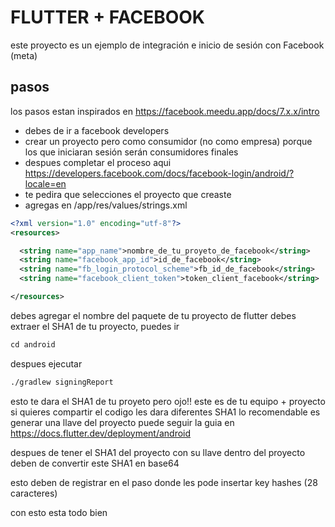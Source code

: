 # FLUTTER + FACEBOOK

este proyecto es un ejemplo de integración e inicio de sesión con Facebook (meta)

## pasos

los pasos estan inspirados en https://facebook.meedu.app/docs/7.x.x/intro

- debes de ir a facebook developers
- crear un proyecto pero como consumidor (no como empresa) porque los que iniciaran sesión serán consumidores finales
- despues completar el proceso aqui https://developers.facebook.com/docs/facebook-login/android/?locale=en
- te pedira que selecciones el proyecto que creaste
- agregas en /app/res/values/strings.xml

```xml
<?xml version="1.0" encoding="utf-8"?>
<resources>

  <string name="app_name">nombre_de_tu_proyeto_de_facebook</string>
  <string name="facebook_app_id">id_de_facebook</string>
  <string name="fb_login_protocol_scheme">fb_id_de_facebook</string>
  <string name="facebook_client_token">token_client_facebook</string>

</resources>

```

debes agregar el nombre del paquete de tu proyecto de flutter
debes extraer el SHA1 de tu proyecto, puedes ir

```xml
cd android
```

despues ejecutar

```xml
./gradlew signingReport
```

esto te dara el SHA1 de tu proyeto pero ojo!! este es de tu equipo + proyecto
si quieres compartir el codigo les dara diferentes SHA1
lo recomendable es generar una llave del proyecto
puede seguir la guia en https://docs.flutter.dev/deployment/android

despues de tener el SHA1 del proyecto con su llave dentro del proyecto
deben de convertir este SHA1 en base64

esto deben de registrar en el paso donde les pode insertar key hashes (28 caracteres)

con esto esta todo bien
